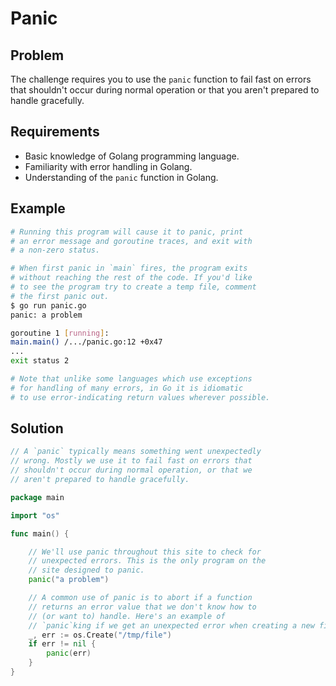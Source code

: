 # Panic

## Problem

The challenge requires you to use the `panic` function to fail fast on errors that shouldn't occur during normal operation or that you aren't prepared to handle gracefully.

## Requirements

- Basic knowledge of Golang programming language.
- Familiarity with error handling in Golang.
- Understanding of the `panic` function in Golang.

## Example

```sh
# Running this program will cause it to panic, print
# an error message and goroutine traces, and exit with
# a non-zero status.

# When first panic in `main` fires, the program exits
# without reaching the rest of the code. If you'd like
# to see the program try to create a temp file, comment
# the first panic out.
$ go run panic.go
panic: a problem

goroutine 1 [running]:
main.main() /.../panic.go:12 +0x47
...
exit status 2

# Note that unlike some languages which use exceptions
# for handling of many errors, in Go it is idiomatic
# to use error-indicating return values wherever possible.
```

## Solution

```go
// A `panic` typically means something went unexpectedly
// wrong. Mostly we use it to fail fast on errors that
// shouldn't occur during normal operation, or that we
// aren't prepared to handle gracefully.

package main

import "os"

func main() {

	// We'll use panic throughout this site to check for
	// unexpected errors. This is the only program on the
	// site designed to panic.
	panic("a problem")

	// A common use of panic is to abort if a function
	// returns an error value that we don't know how to
	// (or want to) handle. Here's an example of
	// `panic`king if we get an unexpected error when creating a new file.
	_, err := os.Create("/tmp/file")
	if err != nil {
		panic(err)
	}
}

```
